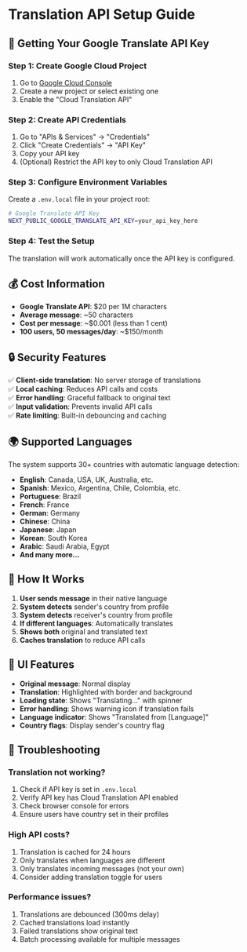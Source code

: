 # Translation API Setup Guide

## 🔑 Getting Your Google Translate API Key

### Step 1: Create Google Cloud Project
1. Go to [Google Cloud Console](https://console.cloud.google.com/)
2. Create a new project or select existing one
3. Enable the "Cloud Translation API"

### Step 2: Create API Credentials
1. Go to "APIs & Services" → "Credentials"
2. Click "Create Credentials" → "API Key"
3. Copy your API key
4. (Optional) Restrict the API key to only Cloud Translation API

### Step 3: Configure Environment Variables
Create a `.env.local` file in your project root:

```bash
# Google Translate API Key
NEXT_PUBLIC_GOOGLE_TRANSLATE_API_KEY=your_api_key_here
```

### Step 4: Test the Setup
The translation will work automatically once the API key is configured.

## 💰 Cost Information

- **Google Translate API**: $20 per 1M characters
- **Average message**: ~50 characters
- **Cost per message**: ~$0.001 (less than 1 cent)
- **100 users, 50 messages/day**: ~$150/month

## 🔒 Security Features

✅ **Client-side translation**: No server storage of translations  
✅ **Local caching**: Reduces API calls and costs  
✅ **Error handling**: Graceful fallback to original text  
✅ **Input validation**: Prevents invalid API calls  
✅ **Rate limiting**: Built-in debouncing and caching  

## 🌍 Supported Languages

The system supports 30+ countries with automatic language detection:

- **English**: Canada, USA, UK, Australia, etc.
- **Spanish**: Mexico, Argentina, Chile, Colombia, etc.
- **Portuguese**: Brazil
- **French**: France
- **German**: Germany
- **Chinese**: China
- **Japanese**: Japan
- **Korean**: South Korea
- **Arabic**: Saudi Arabia, Egypt
- **And many more...**

## 🚀 How It Works

1. **User sends message** in their native language
2. **System detects** sender's country from profile
3. **System detects** receiver's country from profile
4. **If different languages**: Automatically translates
5. **Shows both** original and translated text
6. **Caches translation** to reduce API calls

## 🎨 UI Features

- **Original message**: Normal display
- **Translation**: Highlighted with border and background
- **Loading state**: Shows "Translating..." with spinner
- **Error handling**: Shows warning icon if translation fails
- **Language indicator**: Shows "Translated from [Language]"
- **Country flags**: Display sender's country flag

## 🔧 Troubleshooting

### Translation not working?
1. Check if API key is set in `.env.local`
2. Verify API key has Cloud Translation API enabled
3. Check browser console for errors
4. Ensure users have country set in their profiles

### High API costs?
1. Translation is cached for 24 hours
2. Only translates when languages are different
3. Only translates incoming messages (not your own)
4. Consider adding translation toggle for users

### Performance issues?
1. Translations are debounced (300ms delay)
2. Cached translations load instantly
3. Failed translations show original text
4. Batch processing available for multiple messages
